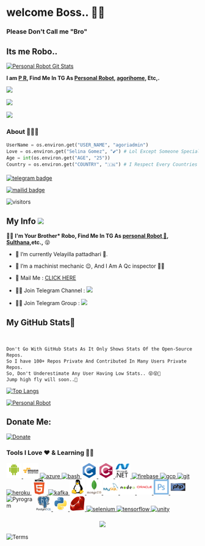 # welcome Boss..  👋🏻
### Please Don't Call me "Bro"
## Its me Robo..



[![Personal Robot Git Stats](https://github-readme-stats.vercel.app/api?username=agoriadmin&include_all_commits=true&count_private=true&theme=highcontrast)](https://github.com/agoriadmin)

<b> I am [P R](https://github.com/agoriadmin), 
Find Me In TG As [Personal Robot](https://telegram.dog/personal_privetbot1), [agorihome](https://telegram.dog/agorihome), Etc,. </b>

<a href="https://telegram.me/personal_privetbot1"><img src="https://img.shields.io/badge/Telegram-personal%20robot-red?style=for-the-badge&logo=telegram"></a>

</p>

<p align="left">

<a href="https://github.com/Agoriadmin"><img src="https://img.shields.io/badge/GitHub-Follow%20on%20GitHub-rose?style=for-the-badge&logo=github"></a>

</p>

<p align="left">

<a href="https://www.instagram.com/Agorimovies/"><img src="https://img.shields.io/badge/Instagram-agori%20movies-orange?style=for-the-badge&logo=instagram"></a>

### About 🙋🏻‍♂️
```python
UserName = os.environ.get("USER_NAME", "agoriadmin")
Love = os.environ.get("Selina Gomez", "💕") # Lol Except Someone Special ( Don't Ask Who Is It )
Age = int(os.environ.get("AGE", "25"))
Country = os.environ.get("COUNTRY", "🇮🇳") # I Respect Every Countries Soviernity(Republic)
```
#### 
[![telegram badge](https://img.shields.io/badge/Personal💖%20Robot💝-30302f?style=for-the-badge&logo=telegram)](https://t.me/personal_privetbot1)

[![mailid badge](https://img.shields.io/badge/Personal%20Robot-30302f?style=for-the-badge&logo=gmail)](mailto:Agorimovies@gmail.com)

![visitors](https://visitor-badge.laobi.icu/badge?page_id=HeimanPictures)


## My Info <img src="https://github.com/shamilhabeebnelli/shamilhabeebnelli/blob/main/Design/Hi.gif" width="30px"></h2>

👋🏻 <b>I'm Your Brother* Robo, Find Me In TG As [personal Robot 🤖](https://telegram.me/personal_privetbot1), [Sulthana](https://telegram.me/personalautofilterbot),etc.,</b> 😝

- 🔭 I’m currently  Velayilla pattadhari 🤪.

- 🌱 I’m a machinist mechanic 😉, And I Am A Qc inspector 👨‍⚕️

- 💬 Mail Me : [CLICK HERE](mailto:agorimovies@gmail.com)

- 👨‍💻 Join Telegram Channel : <a href="https://t.me/Agorihome"><img src="https://img.shields.io/badge/Telegram-Join%20Telegram%20Channel-blue.svg?logo=telegram"></a>

- 👨‍💻 Join Telegram Group : <a href="https://t.me/Agorimovies"><img src="https://img.shields.io/badge/Telegram-Join%20Telegram%20Group-blue.svg?logo=telegram"></a>


## My GitHub Stats💛


<br>
    
```
Don't Go With GitHub Stats As It Only Shows Stats Of the Open-Source Repos. 
So I have 100+ Repos Private And Contributed In Many Users Private Repos.
So, Don't Underestimate Any User Having Low Stats.. 😝😝🤪
Jump high fly will soon..💫
```

[![Top Langs](https://github-readme-stats.vercel.app/api/top-langs/?username=Agoriadmin&layout=compact&theme=red)](https://github.com/Agoriadmin)


<p align="left"> <a href="https://github.com/ryo-ma/github-profile-trophy"><img src="https://github-profile-trophy.vercel.app/?username=Agoriadmin" alt="Personal Robot" /></a> </p>

    



## Donate Me: 
[![Donate](https://img.shields.io/badge/Donate%20Us-Donate-darkgreen?style=for-the-badge)](wa.me/+91)


#####

<h3 align="left">Tools I Love ♥️ & Learning 👨‍💻</h3>


<p align="left"> <a href="https://developer.android.com" target="_blank"> <img src="https://raw.githubusercontent.com/devicons/devicon/master/icons/android/android-original-wordmark.svg" alt="android" width="40" height="40"/> </a> <a href="https://aws.amazon.com" target="_blank"> <img src="https://raw.githubusercontent.com/devicons/devicon/master/icons/amazonwebservices/amazonwebservices-original-wordmark.svg" alt="aws" width="40" height="40"/> </a> <a href="https://azure.microsoft.com/en-in/" target="_blank"> <img src="https://www.vectorlogo.zone/logos/microsoft_azure/microsoft_azure-icon.svg" alt="azure" width="40" height="40"/> </a> <a href="https://www.gnu.org/software/bash/" target="_blank"> <img src="https://www.vectorlogo.zone/logos/gnu_bash/gnu_bash-icon.svg" alt="bash" width="40" height="40"/> </a> <a href="https://www.cprogramming.com/" target="_blank"> <img src="https://raw.githubusercontent.com/devicons/devicon/master/icons/c/c-original.svg" alt="c" width="40" height="40"/> </a> <a href="https://www.w3schools.com/cpp/" target="_blank"> <img src="https://raw.githubusercontent.com/devicons/devicon/master/icons/cplusplus/cplusplus-original.svg" alt="cplusplus" width="40" height="40"/> </a> <a href="https://dotnet.microsoft.com/" target="_blank"> <img src="https://raw.githubusercontent.com/devicons/devicon/master/icons/dot-net/dot-net-original-wordmark.svg" alt="dotnet" width="40" height="40"/> </a> <a href="https://firebase.google.com/" target="_blank"> <img src="https://www.vectorlogo.zone/logos/firebase/firebase-icon.svg" alt="firebase" width="40" height="40"/> </a> <a href="https://cloud.google.com" target="_blank"> <img src="https://www.vectorlogo.zone/logos/google_cloud/google_cloud-icon.svg" alt="gcp" width="40" height="40"/> </a> <a href="https://git-scm.com/" target="_blank"> <img src="https://www.vectorlogo.zone/logos/git-scm/git-scm-icon.svg" alt="git" width="40" height="40"/> </a> <a href="https://heroku.com" target="_blank"> <img src="https://www.vectorlogo.zone/logos/heroku/heroku-icon.svg" alt="heroku" width="40" height="40"/> </a> <a href="https://www.w3.org/html/" target="_blank"> <img src="https://raw.githubusercontent.com/devicons/devicon/master/icons/html5/html5-original-wordmark.svg" alt="html5" width="40" height="40"/> </a> <a href="https://kafka.apache.org/" target="_blank"> <img src="https://www.vectorlogo.zone/logos/apache_kafka/apache_kafka-icon.svg" alt="kafka" width="40" height="40"/> </a> <a href="https://www.linux.org/" target="_blank"> <img src="https://raw.githubusercontent.com/devicons/devicon/master/icons/linux/linux-original.svg" alt="linux" width="40" height="40"/> </a> <a href="https://www.mongodb.com/" target="_blank"> <img src="https://raw.githubusercontent.com/devicons/devicon/master/icons/mongodb/mongodb-original-wordmark.svg" alt="mongodb" width="40" height="40"/> </a> <a href="https://www.mysql.com/" target="_blank"> <img src="https://raw.githubusercontent.com/devicons/devicon/master/icons/mysql/mysql-original-wordmark.svg" alt="mysql" width="40" height="40"/> </a> <a href="https://nodejs.org" target="_blank"> <img src="https://raw.githubusercontent.com/devicons/devicon/master/icons/nodejs/nodejs-original-wordmark.svg" alt="nodejs" width="40" height="40"/> </a> <a href="https://www.oracle.com/" target="_blank"> <img src="https://raw.githubusercontent.com/devicons/devicon/master/icons/oracle/oracle-original.svg" alt="oracle" width="40" height="40"/> </a> <a href="https://www.photoshop.com/en" target="_blank"> <img src="https://raw.githubusercontent.com/devicons/devicon/master/icons/photoshop/photoshop-line.svg" alt="photoshop" width="40" height="40"/> </a> <a href="https://www.php.net" target="_blank"> <img src="https://raw.githubusercontent.com/devicons/devicon/master/icons/php/php-original.svg" alt="php" width="40" height="40"/> </a> <a href="https://www.postgresql.org" target="_blank"> <img src="https://raw.githubusercontent.com/devicons/devicon/master/icons/postgresql/postgresql-original-wordmark.svg" alt="postgresql" width="40" height="40"/> </a> <a href="https://www.python.org" target="_blank"> <img src="https://raw.githubusercontent.com/devicons/devicon/master/icons/python/python-original.svg" alt="python" width="40" height="40"/> </a> <a href="https://www.ruby-lang.org/en/" target="_blank"> <img src="https://raw.githubusercontent.com/devicons/devicon/master/icons/ruby/ruby-original.svg" alt="ruby" width="40" height="40"/> </a> <a href="https://www.selenium.dev" target="_blank"> <img src="https://raw.githubusercontent.com/detain/svg-logos/780f25886640cef088af994181646db2f6b1a3f8/svg/selenium-logo.svg" alt="selenium" width="40" height="40"/> </a> <a href="https://www.tensorflow.org" target="_blank"> <img src="https://www.vectorlogo.zone/logos/tensorflow/tensorflow-icon.svg" alt="tensorflow" width="40" height="40"/> </a> <a href="https://unity.com/" target="_blank"> <img src="https://www.vectorlogo.zone/logos/unity3d/unity3d-icon.svg" alt="unity" width="40" height="40"/> <a href="https://docs.pyrogram.org/" target="_blank"></a> <img align="left" alt="Pyrogram" width="78px" src="https://i.imgur.com/BOgY9ai.png"></a> </p>


#####

<p align="center">
    <img src="https://img.shields.io/badge/THANKS%20FOR-VISITING%20❤-red?style=for-the-badge&logo=github"/>
</p>


<img align="left" alt="Terms" width="130px" src="https://img.shields.io/badge/*%20Not%20Applied%20For%20Some%20Users-⚠️%20TERMS-orange?style=for-the-badge&logo="/>



















